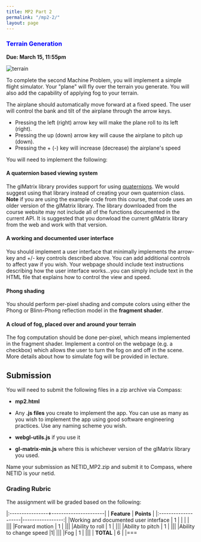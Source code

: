 ```yaml
---
title: MP2 Part 2
permalink: "/mp2-2/"
layout: page
---
```


### <span style="color:blue">Terrain Generation</span>
**Due: March 15, 11:55pm**

![terrain](/assets/img/terrain.PNG)  

To complete the second Machine Problem, you will implement a simple flight simulator. Your "plane" will fly over the terrain you generate.  You will also add the capability of applying fog to your terrain.

The airplane should automatically move forward at a fixed speed. The user will control the bank and tilt of the airplane through the arrow keys.

+ Pressing the left (right) arrow key will make the plane roll to its left (right).
+ Pressing the up (down) arrow key will cause the airplane to pitch up (down).
+ Pressing the + (-) key will increase (decrease) the airplane's speed

You will need to implement the following: 

#### A quaternion based viewing system ####
The glMatrix library provides support for using [quaternions](http://glmatrix.net/docs/module-quat.html). We would suggest using that library instead of creating your own quaternion class. **Note** if you are using the example code from this course, that code uses an older version of the glMatrix library. The library downloaded from the course website may not include all of the functions documented in the current API. It is suggested that you donwload the current glMatrix library from the web and work with that version.

#### A working and documented user interface #### 
You should implement a user interface that minimally implements the arrow-key and +/- key controls described above. You can add additional controls to affect yaw if you wish.
Your webpage should include text instructions describing how the user interface works...you can simply include text in the HTML file that explains how to control the view and speed. 

#### Phong shading ####

You should perform per-pixel shading and compute colors using either the Phong or Blinn-Phong reflection model in the **fragment shader**.

#### A cloud of fog, placed over and around your terrain ####
The fog computation should be done per-pixel, which means implemented in the fragment shader. Implement a control on the webpage (e.g. a checkbox) which allows the user to turn the fog on and off in the scene. More details about how to simulate fog will be provided in lecture.

## Submission ##

You will need to submit the following files in a zip archive via Compass:

- **mp2.html**  

- Any **.js files** you create to implement the app. You can use as many as you wish to implement the app using good software engineering practices. Use any naming scheme you wish.

- **webgl-utils.js** if you use it  

- **gl-matrix-min.js** where this is whichever version of the glMatrix library you used.

Name your submission as NETID_MP2.zip and submit it to Compass, where NETID is your netid.

### Grading Rubric ###
The assignment will be graded based on the following:

|:----------------+----------------------|
| **Feature**     | **Points**           |
|:--------------------|-----------------:|
|Working and documented user interface  | 1     |
|                        |       |
|||
|Forward motion   | 1      |
||| 
|Ability to roll           | 1     | 
|||
|Ability to pitch  | 1     |
|||
|Ability to change speed |1|
|||
|Fog      | 1     |
|||
| **TOTAL**	                                                | 6    |
|===
